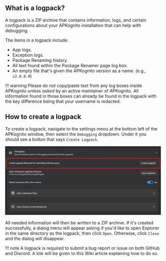 ## What is a logpack?

A logpack is a ZIP archive that contains information, logs, and certain configurations about your APKognito installation that can help with debugging.

The items in a logpack include:

-   App logs.
-   Exception logs.
-   Package Renaming history.
-   All text found within the Package Renamer page log box.
-   An empty file that's given the APKognito version as a name. (e.g., `v2.0.0.0`)

!!! warning
    Please do _not_ copy/paste text from any log boxes inside APKognito unless _asked_ by an active maintainer of APKognito. All information found in those boxes can already be found in the logpack with the key difference being that your username is redacted.

## How to create a logpack

To create a logpack, navigate to the settings menu at the bottom left of the APKognito window, then select the `Debugging` dropdown. Under it you should see a button that says `Create Logpack`.

![logpack button](images/creating_a_logpack/logpack-button.png)

All needed information will then be written to a ZIP archive. If it's created successfully, a dialog menu will appear asking if you'd like to open Explorer in the same directory as the logpack, then click `Open`. Otherwise, click `Close` and the dialog will disappear.

!!! note
    A logpack is required to submit a bug report or issue on both GitHub and Discord. A link will be given to this Wiki article explaining how to do so.

